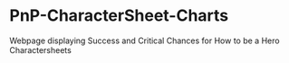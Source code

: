 # PnP-CharacterSheet-Charts
 Webpage displaying Success and Critical Chances for How to be a Hero Charactersheets
